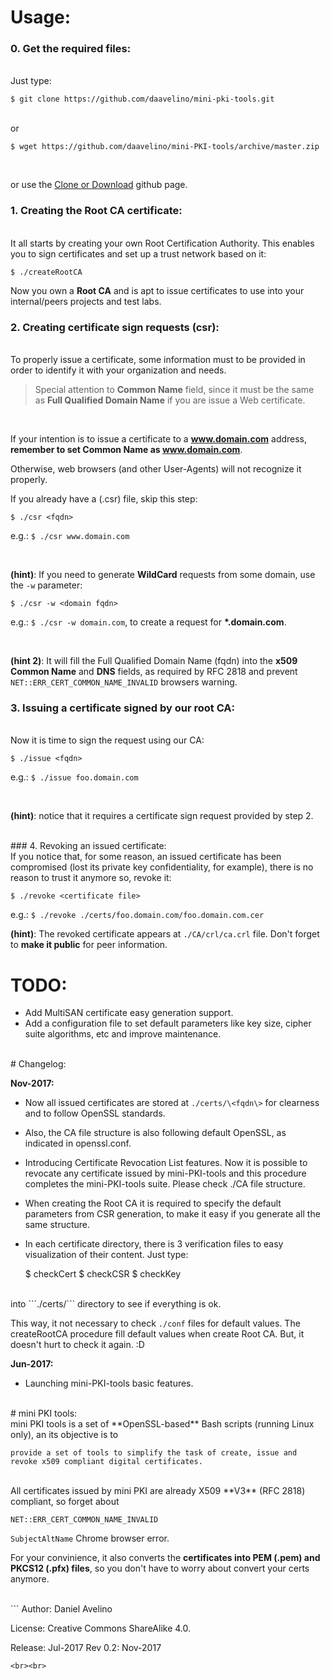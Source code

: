 # Usage:

### 0. Get the required files:
<br>
Just type:
<br>

    $ git clone https://github.com/daavelino/mini-pki-tools.git
<br>
or 
<br>

    $ wget https://github.com/daavelino/mini-PKI-tools/archive/master.zip
<br>

or use the [Clone or Download](https://github.com/daavelino/mini-PKI-tools/archive/master.zip) github page.
<br>

### 1. Creating the Root CA certificate:
<br>
It all starts by creating your own Root Certification Authority. This enables you to sign certificates and set up a trust network based on it:
<br>

    $ ./createRootCA

   Now you own a **Root CA** and is apt to issue certificates to use into your internal/peers projects and test labs.
<br>

### 2. Creating certificate sign requests (csr):
<br>
To properly issue a certificate, some information must to be provided in order to identify it with your organization and needs.

<br>

>Special attention to **Common Name** field, since it must be the same as **Full Qualified Domain Name** if you are issue a Web certificate.
<br>

If your intention is to issue a certificate to a **www.domain.com** address, **remember to set Common Name as www.domain.com**.

Otherwise, web browsers (and other User-Agents) will not recognize it properly.
 
If you already have a (.csr) file, skip this step: 
<br>

    $ ./csr <fqdn>

   e.g.: ```$ ./csr www.domain.com```

<br>

   **(hint)**: If you need to generate **WildCard** requests from some domain, use the ```-w``` parameter:
<br>

    $ ./csr -w <domain fqdn>


   e.g.: ```$ ./csr -w domain.com```, to create a request for **\*.domain.com**.

<br>

**(hint 2)**: It will fill the Full Qualified Domain Name (fqdn) into the **x509 Common Name** and **DNS** fields, as required by RFC 2818 and prevent `NET::ERR_CERT_COMMON_NAME_INVALID` browsers warning.
<br>

### 3. Issuing a certificate signed by our root CA:
<br>
Now it is time to sign the request using our CA:

<br>

    $ ./issue <fqdn>



   e.g.: ```$ ./issue foo.domain.com```

<br>

   **(hint)**: notice that it requires a certificate sign request provided by step 2.

<br>
### 4. Revoking an issued certificate:
<br>
If you notice that, for some reason, an issued certificate has been compromised (lost its private key confidentiality, for example), there is no reason to trust it anymore so, revoke it:

<br>

    $ ./revoke <certificate file>

   e.g.: ```$ ./revoke ./certs/foo.domain.com/foo.domain.com.cer```
<br>

   **(hint)**: The revoked certificate appears at ```./CA/crl/ca.crl``` file. Don't forget to **make it public** for peer information.
<br>
# TODO:

* Add MultiSAN certificate easy generation support.
* Add a configuration file to set default parameters like key size, cipher suite algorithms, etc and improve maintenance.

<br>
# Changelog:

**Nov-2017:**
* Now all issued certificates are stored at ```./certs/\<fqdn\>``` for clearness and to follow OpenSSL standards.

* Also, the CA file structure is also following default OpenSSL, as indicated in openssl.conf.

* Introducing Certificate Revocation List features.
Now it is possible to revocate any certificate issued by mini-PKI-tools and this procedure completes the mini-PKI-tools suite. Please check ./CA file structure.

* When creating the Root CA it is required to specify the default parameters from CSR generation, to make it easy if you generate all the same structure.

* In each certificate directory, there is 3 verification files to easy visualization of their content. Just type:


    $ checkCert
    $ checkCSR
    $ checkKey

<br>
into ```./certs/<fqdn>``` directory to see if everything is ok. 
<br>

This way, it not necessary to check ```./conf``` files for default values. The createRootCA procedure fill default values when create Root CA. But, it doesn't hurt to check it again. :D

**Jun-2017:**
* Launching mini-PKI-tools basic features.

<br>
# mini PKI tools:
<br>
mini PKI tools is a set of **OpenSSL-based** Bash scripts (running Linux only), an its objective is to

    provide a set of tools to simplify the task of create, issue and revoke x509 compliant digital certificates. 

<br>
All certificates issued by mini PKI are already X509 **V3** (RFC 2818) compliant, so forget about

`NET::ERR_CERT_COMMON_NAME_INVALID`

```SubjectAltName``` Chrome browser error.
<br>

For your convinience, it also converts the **certificates into PEM (.pem) and PKCS12 (.pfx) files**, so you don't have to worry about convert your certs anymore.

<br>
```
Author: Daniel Avelino  <daavelino@gmail.com>

License: Creative Commons ShareAlike 4.0.

Release: Jul-2017
Rev 0.2: Nov-2017
```
<br><br>
